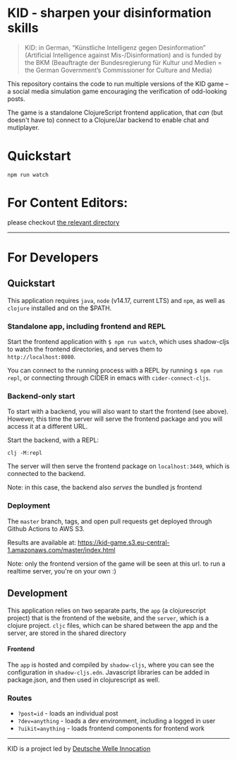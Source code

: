 
# KID - sharpen your disinformation skills

> KID: in German, “Künstliche Intelligenz gegen Desinformation” (Artificial Intelligence against Mis-/Disinformation) and is funded by the BKM (Beauftragte der Bundesregierung für Kultur und Medien = the German Government’s Commissioner for Culture and Media)

This repository contains the code to run multiple versions of the KID game – a social media simulation game encouraging the verification of odd-looking posts.

The game is a standalone ClojureScript frontend application, that _can_ (but doesn't have to) connect to a Clojure/Jar backend to enable chat and mutiplayer.

# Quickstart

`
npm run watch
`

# For Content Editors:

please checkout [the relevant directory](./src/shared/kid_shared/data)

---

# For Developers

## Quickstart
This application requires `java`, `node` (v14.17, current LTS) and `npm`, as well as `clojure` installed and on the $PATH.

### Standalone app, including frontend and REPL
Start the frontend application with `$ npm run watch`, which uses shadow-cljs to watch the frontend directories, and serves them to `http://localhost:8080`.

You can connect to the running process with a REPL by running `$ npm run repl`, or connecting through CIDER in emacs with `cider-connect-cljs`.

### Backend-only start
To start with a backend, you will also want to start the frontend (see above). However, this time the server will serve the frontend package and you will access it at a different URL.

Start the backend, with a REPL:
```
clj -M:repl
```

The server will then serve the frontend package on `localhost:3449`, which is connected to the backend.

Note: in this case, the backend also _serves_ the bundled js frontend

### Deployment
The `master` branch, tags, and open pull requests get deployed through Github Actions to AWS S3.

Results are available at: https://kid-game.s3.eu-central-1.amazonaws.com/master/index.html

Note: only the frontend version of the game will be seen at this url.  to run a realtime server, you're on your own :)

## Development
This application relies on two separate parts, the `app` (a clojurescript project) that is the frontend of the website, and the `server`, which is a clojure project.  `cljc` files, which can be shared between the app and the server, are stored in the shared directory

#### Frontend
The `app` is hosted and compiled by `shadow-cljs`, where you can see the configuration in `shadow-cljs.edn`.  Javascript libraries can be added in package.json, and then used in clojurescript as well.

### Routes
- `?post=id` - loads an individual post
- `?dev=anything` - loads a dev environment, including a logged in user
- `?uikit=anything` - loads frontend components for frontend work

---

KID is a project led by [Deutsche Welle Innocation](https://innovation.dw.com/)
